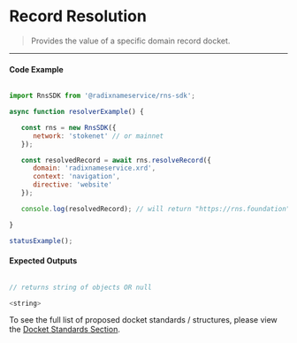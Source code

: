 # Record Resolution

> Provides the value of a specific domain record docket.

---

<!-- tabs:start -->

#### **Code Example**

```js

import RnsSDK from '@radixnameservice/rns-sdk';

async function resolverExample() {

   const rns = new RnsSDK({
      network: 'stokenet' // or mainnet
   });

   const resolvedRecord = await rns.resolveRecord({
      domain: 'radixnameservice.xrd',
      context: 'navigation',
      directive: 'website'
   });

   console.log(resolvedRecord); // will return "https://rns.foundation"

}

statusExample();

```

#### **Expected Outputs**

```js

// returns string of objects OR null

<string>

```

<!-- tabs:end -->

To see the full list of proposed docket standards / structures, please view the [Docket Standards Section](wiki/resolution/standards.md).